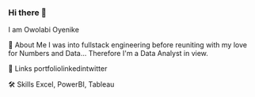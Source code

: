 ### Hi there 👋

<!--
**Ooyenike/Ooyenike** is a ✨ _special_ ✨ repository because its `README.md` (this file) appears on your GitHub profile.

Here are some ideas to get you started:

- 🔭 I’m currently working on ...
- 🌱 I’m currently learning ...
- 👯 I’m looking to collaborate on ...
- 🤔 I’m looking for help with ...
- 💬 Ask me about ...
- 📫 How to reach me: ...
- 😄 Pronouns: ...
- ⚡ Fun fact: ...
-->

I am Owolabi Oyenike

🚀 About Me
I was into fullstack engineering before reuniting with my love for Numbers and Data... Therefore I'm a Data Analyst in view.

🔗 Links
portfoliolinkedintwitter

🛠 Skills
Excel, PowerBI, Tableau


